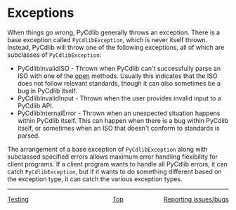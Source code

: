 # Exceptions
When things go wrong, PyCdlib generally throws an exception.  There is a base exception called `PyCdlibException`, which is never itself thrown.  Instead, PyCdlib will throw one of the following exceptions, all of which are subclasses of `PyCdlibException`:

* PyCdlibInvalidISO - Thrown when PyCdlib can't successfully parse an ISO with one of the [open](pycdlib-api.html#PyCdlib-open) methods.  Usually this indicates that the ISO does not follow relevant standards, though it can also sometimes be a bug in PyCdlib itself.
* PyCdlibInvalidInput - Thrown when the user provides invalid input to a PyCdlib API.
* PyCdlibInternalError - Thrown when an unexpected situation happens within PyCdlib itself.  This can happen when there is a bug within PyCdlib itself, or sometimes when an ISO that doesn't conform to standards is parsed.

The arrangement of a base exception of `PyCdlibException` along with subclassed specified errors allows maximum error handling flexibility for client programs.  If a client program wants to handle all PyCdlib errors, it can catch `PyCdlibException`, but if it wants to do something different based on the exception type, it can catch the various exception types.

---

<div style="width: 100%; display: table;">
  <div style="display: table-row;">
    <div style="width: 33%; display: table-cell; text-align: left;">
      <a href="testing.html">Testing</a>
    </div>
    <div style="width: 33%; display: table-cell; text-align: center;">
      <a href="https://clalancette.github.io/gh-page-tester/">Top</a>
    </div>
    <div style="width: 33%; display: table-cell; text-align: right;">
      <a href="reporting-issues.html">Reporting issues/bugs</a>
    </div>
</div>
